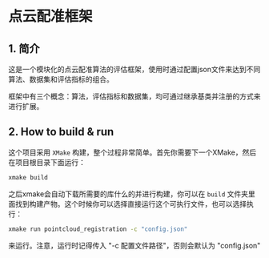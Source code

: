 # 点云配准框架

## 1. 简介
这是一个模块化的点云配准算法的评估框架，使用时通过配置json文件来达到不同算法、数据集和评估指标的组合。

框架中有三个概念：算法，评估指标和数据集，均可通过继承基类并注册的方式来进行扩展。

## 2. How to build & run

这个项目采用 `XMake` 构建，整个过程非常简单。首先你需要下一个XMake，然后在项目根目录下面运行：

```bash
xmake build
```

之后xmake会自动下载所需要的库什么的并进行构建，你可以在 `build` 文件夹里面找到构建产物。这个时候你可以选择直接运行这个可执行文件，也可以选择执行：

```bash
xmake run pointcloud_registration -c "config.json"
```

来运行。注意，运行时记得传入 "-c 配置文件路径"，否则会默认为 "config.json"